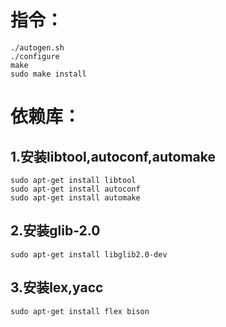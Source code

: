 # 指令：
	./autogen.sh
	./configure
	make
	sudo make install

# 依赖库：
## 1.安装libtool,autoconf,automake
	sudo apt-get install libtool
	sudo apt-get install autoconf
	sudo apt-get install automake
## 2.安装glib-2.0
	sudo apt-get install libglib2.0-dev
## 3.安装lex,yacc
	sudo apt-get install flex bison




